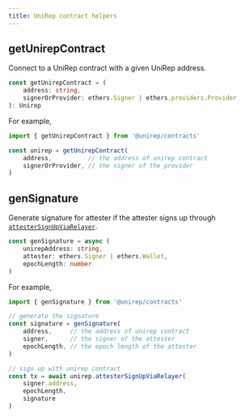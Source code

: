 ```yaml
---
title: UniRep contract helpers
---
```


## getUnirepContract

Connect to a UniRep contract with a given UniRep address.

```ts
const getUnirepContract = (
    address: string,
    signerOrProvider: ethers.Signer | ethers.providers.Provider
): Unirep
```

For example,

```ts
import { getUnirepContract } from '@unirep/contracts'

const unirep = getUnirepContract(
    address,          // the address of unirep contract
    signerOrProvider, // the signer of the provider
)
```

## genSignature

Generate signature for attester if the attester signs up through [`attesterSignUpViaRelayer`](./unirep-sol.md#attestersignupviarelayer).

```ts
const genSignature = async (
    unirepAddress: string,
    attester: ethers.Signer | ethers.Wallet,
    epochLength: number
)
```

For example,

```ts
import { genSignature } from '@unirep/contracts'

// generate the signature
const signature = genSignature(
    address,     // the address of unirep contract
    signer,      // the signer of the attester
    epochLength, // the epoch length of the attester
)

// sign up with unirep contract
const tx = await unirep.attesterSignUpViaRelayer(
    signer.address,
    epochLength,
    signature
)
```
